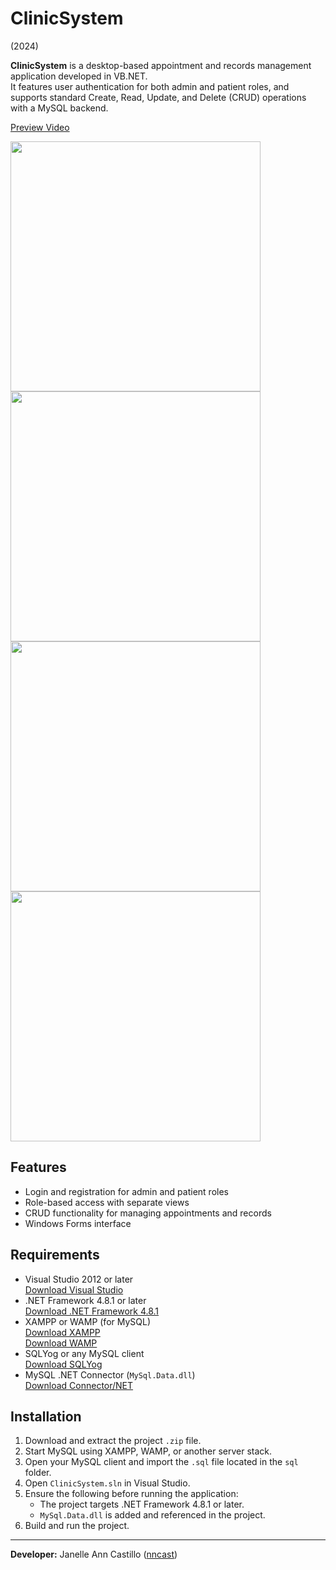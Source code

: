 # ClinicSystem  
(2024)

**ClinicSystem** is a desktop-based appointment and records management application developed in VB.NET.  
It features user authentication for both admin and patient roles, and supports standard Create, Read, Update, and Delete (CRUD) operations with a MySQL backend.

[Preview Video](https://www.youtube.com/watch?v=6MIb-sQymHw)

<img src="https://github.com/user-attachments/assets/b0ef62a7-9969-4477-9770-40528ea2c88e" width="400"/>  
<img src="https://github.com/user-attachments/assets/ef117bb6-77a3-4b42-8c0a-7478fe70361e" width="400"/>  
<img src="https://github.com/user-attachments/assets/e998522e-cc70-4b1d-89fa-7a1281b15d7d" width="400"/>  
<img src="https://github.com/user-attachments/assets/f23f7feb-d554-43c9-abcd-7d10952970a1" width="400"/>

## Features
- Login and registration for admin and patient roles
- Role-based access with separate views
- CRUD functionality for managing appointments and records
- Windows Forms interface

## Requirements
- Visual Studio 2012 or later  
  [Download Visual Studio](https://visualstudio.microsoft.com/downloads/)
- .NET Framework 4.8.1 or later  
  [Download .NET Framework 4.8.1](https://dotnet.microsoft.com/en-us/download/dotnet-framework/net481)
- XAMPP or WAMP (for MySQL)  
  [Download XAMPP](https://www.apachefriends.org/index.html)  
  [Download WAMP](https://www.wampserver.com/en/)
- SQLYog or any MySQL client  
  [Download SQLYog](https://github.com/webyog/sqlyog-community/wiki/Downloads)
- MySQL .NET Connector (`MySql.Data.dll`)  
  [Download Connector/NET](https://dev.mysql.com/downloads/connector/net/)

## Installation
1. Download and extract the project `.zip` file.
2. Start MySQL using XAMPP, WAMP, or another server stack.
3. Open your MySQL client and import the `.sql` file located in the `sql` folder.
4. Open `ClinicSystem.sln` in Visual Studio.
5. Ensure the following before running the application:  
   - The project targets .NET Framework 4.8.1 or later.  
   - `MySql.Data.dll` is added and referenced in the project.
6. Build and run the project.

---

**Developer:** Janelle Ann Castillo ([nncast](https://github.com/nncast))
